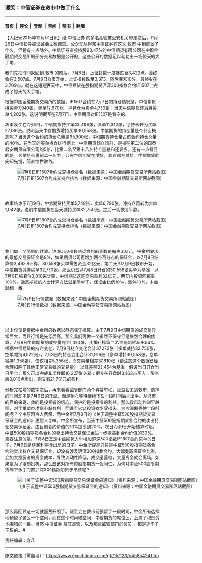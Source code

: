### 谭笑：中信证券在救市中做了什么

---

#### [首页](../../../..?n4585424) &nbsp;|&nbsp; [评论](../../../../../epoch-comment?n4585424) &nbsp;|&nbsp; [专题](../../../../../epoch-special?n4585424) &nbsp;|&nbsp; [禁闻](../../../../../epoch-news?n4585424) &nbsp;|&nbsp; [禁书](../../../../../books?n4585424) &nbsp;|&nbsp; [翻墙](https://github.com/gfw-breaker/nogfw/blob/master/README.md?n4585424)


<div class="post_content" id="artbody" itemprop="articleBody">
 <!-- article content begin -->
 <p>
  【大纪元2015年12月01日讯】继
  <ok href="https://www.epochtimes.com/gb/tag/%E4%B8%AD%E4%BF%A1%E8%AF%81%E5%88%B8.html">
   中信证券
  </ok>
  的多名高管被公安机关带走之后，11月26日中信证券被证监会立案调查。公众无从得知中信证券在这次
  <ok href="https://www.epochtimes.com/gb/tag/%E6%95%91%E5%B8%82.html">
   救市
  </ok>
  中到底做了什么，但是有一点除外。中信证券直接持股93.47%的中信期货有限公司在中国金融期货交易所的部分交易数据是公开的，这些公开的数据足以勾勒出一场惊天的大手笔。
 </p>
 <p>
  我们先把时间返回到
  <ok href="https://www.epochtimes.com/gb/tag/%E6%95%91%E5%B8%82.html">
   救市
  </ok>
  的前后。7月8日，上证指数一度暴跌至3,422点，最终收在3,507点。7月9日救市开始，上证指数跌至3,373，随后暴涨10%，最终收在3,709点。就在这短短两天中，中信期货在股指期货沪深300指数合约IF1507上完成了惊天的大手笔。
 </p>
 <p>
  根据中国金融期货交易所的数据，IF1507合约在7月7日的持仓情况是，中信期货持买单7,940张，卖单12,670张，净持仓为卖单4,730张；当天中信期货还减持买单4,202张。这说明截至在7月7日，中信期货对IF1507是看空的。
 </p>
 <p>
  故事发生在7月8日，中信期货持买单38,498张，卖单11,312张，净持仓转为买单27,186张。说明当天中信期货增持买单30,558张。中信期货的持仓量是个什么概念呢？当天这个合约的持仓总量是95,900张，中信期货持仓量占该合约持仓总量的40%。在当天的买单持仓排行榜上，中信期货鹤立鸡群，是排在第二位的国泰君安期货有限公司的5倍，比第二名至第十八名持仓量总和还要多。还有一点瞩目的是，买单持仓量前二十名中，只有中信期货在增持，其它都在减持。中信期货的先知先觉，简直惊世骇俗。
  <br/>
  <figure aria-describedby="caption-attachment-6536777" class="wp-caption aligncenter" id="attachment_6536777" style="width: 600px">
   <ok href=" https://i.epochtimes.com/assets/uploads/2015/12/1511302001561497-600x500.png" rel="noreferrer noopener" target="_blank">
    <img alt="7月8日IF1507合约成交持仓排名（数据来源：中国金融期货交易所网站截图）" class="size-large wp-image-6536777" src="https://i.epochtimes.com/assets/uploads/2015/12/1511302001561497-600x500.png" title="7月8日IF1507合约成交持仓排名（数据来源：中国金融期货交易所网站截图）"/>
   </ok>
   <br/><figcaption class="wp-caption-text" id="caption-attachment-6536777">
    7月8日IF1507合约成交持仓排名（数据来源：中国金融期货交易所网站截图）
   </figcaption><br/>
  </figure><br/>
 </p>
 <p>
  故事结束于7月9日，中信期货持买单5,748张，卖单6,790张，净持仓再转为卖单1,042张。说明中信期货在当天减持买单32,750张。之后一切恢复平静。
  <br/>
  <figure aria-describedby="caption-attachment-6536901" class="wp-caption aligncenter" id="attachment_6536901" style="width: 600px">
   <ok href=" https://i.epochtimes.com/assets/uploads/2015/12/1511302003141497-600x508.png" rel="noreferrer noopener" target="_blank">
    <img alt="7月9日IF1507合约成交持仓排名（数据来源：中国金融期货交易所网站截图）" class="size-large wp-image-6536901" src="https://i.epochtimes.com/assets/uploads/2015/12/1511302003141497-600x508.png" title="7月9日IF1507合约成交持仓排名（数据来源：中国金融期货交易所网站截图）"/>
   </ok>
   <br/><figcaption class="wp-caption-text" id="caption-attachment-6536901">
    7月9日IF1507合约成交持仓排名（数据来源：中国金融期货交易所网站截图）
   </figcaption><br/>
  </figure><br/>
 </p>
 <p>
  我们做一个简单的计算。沪深300指数期货合约的乘数是每点300元，中金所要求的最低交易保证金是8%，如果期货公司再增加两个百分点的保证金，以7月8日结算价3,463.8计算，30,558张买单需要资金32亿元。第二天即7月9日救市开始，中信期货减持买单32,750张。那么仍然以7月8日开仓的30,558张买单为基准，以7月9日结算价3,810来计算，中信期货这笔交易盈利32亿元，两天内投资回报率100%。熟悉期货的人士计算方法就更简单了，保证金比例10%，涨停10%，本金就翻一番。
  <br/>
  <figure aria-describedby="caption-attachment-6537168" class="wp-caption aligncenter" id="attachment_6537168" style="width: 600px">
   <ok href=" https://i.epochtimes.com/assets/uploads/2015/12/1511302004221497-600x432.png" rel="noreferrer noopener" target="_blank">
    <img alt="7月9日行情数据（数据来源：中国金融期货交易所网站截图）" class="size-large wp-image-6537168" src="https://i.epochtimes.com/assets/uploads/2015/12/1511302004221497-600x432.png" title="7月9日行情数据（数据来源：中国金融期货交易所网站截图）"/>
   </ok>
   <br/><figcaption class="wp-caption-text" id="caption-attachment-6537168">
    7月9日行情数据（数据来源：中国金融期货交易所网站截图）
   </figcaption><br/>
  </figure><br/>
 </p>
 <p>
  以上仅仅是根据中金所的数据以静态保守推算。由于7月9日中信期货的成交量异常巨大，而且行情是先低后高，那么我们再做一个虽然不保守但是依然合理的估算。7月9日中信期货的成交量是111,390张，比排行榜第二名海通期货超出54%。根据中信期货的持仓变化，7月9日持仓变化合计37,272张（多单减持32,750张，空单减持4,522张），7月8日的持仓变化合计31,916张（多单增持30,558张，空单减持1,358张），仅仅相差5,356张，而交易量相差37,810张（请注意这个数据已经合理扣除了其他正常交易者的交易量）。以其差额32,454为基准，假设当日开仓当日平仓，那么可以完成其半数即16,227张交易；假设在开盘时3,363点买入，涨停后3,810点卖出，则又有21.7亿元的盈利。
 </p>
 <p>
  分析完枯燥的数字之后，再来看看监管部门两个异常举动。证监会策划救市，选择的时间却不是7月9日的开盘，而是耐心等待继续下跌一段时间后才出手。从救市的目的来说，救的是投资者的信心，保护的是投资者的利益，那么救市动作越早越猛，对于重塑市场信心越有利，而且可以让投资者少受损失，为何偏偏等待一段时间呢？个中原因令人费解，而中金所7月8日的《关于调整中证500股指期货交易保证金的通知》更耐人寻味。中金所宣布，当天中证500股指期货各合约的卖出持仓交易保证金，由目前合约价值的10%提高到20%，次日7月9日开始结算时起，中证500股指期货各合约的卖出持仓交易保证金进一步提高到合约价值的30%。需要注意的是，7月8日正是中信期货大举增加沪深300指数IF1507合约买单的日子，7月9日是获暴利平仓出局的日子。中金所提高的只是中证500股指期货各合约的卖出持仓交易保证金，却没有涉及沪深300指数合约。大幅提高保证金比例，会加大投资者的资金成本，导致流动性降低，成交量萎缩，大量资金就会离场。如果是为了限制投机，那么应该对所有的股指期货一视同仁，为何对中证500股指期货痛下杀手而置沪深300指数期货于不顾呢？
  <br/>
  <figure aria-describedby="caption-attachment-6537273" class="wp-caption aligncenter" id="attachment_6537273" style="width: 600px">
   <ok href=" https://i.epochtimes.com/assets/uploads/2015/12/1511302010011497-600x392.png" rel="noreferrer noopener" target="_blank">
    <img alt="《关于调整中证500股指期货交易保证金的通知》（资料来源：中国金融期货交易所网站截图）" class="size-large wp-image-6537273" src="https://i.epochtimes.com/assets/uploads/2015/12/1511302010011497-600x392.png" title="《关于调整中证500股指期货交易保证金的通知》（资料来源：中国金融期货交易所网站截图）"/>
   </ok>
   <br/><figcaption class="wp-caption-text" id="caption-attachment-6537273">
    《关于调整中证500股指期货交易保证金的通知》（资料来源：中国金融期货交易所网站截图）
   </figcaption><br/>
  </figure><br/>
 </p>
 <p>
  那么再回顾这一切就豁然开朗了。证监会在救市前预留了一段时间，中金所有选择地预留了这么一个空间，而在这个时间和空间，中信期货的席位上，上演了权贵资本围猎的一幕。当然
  <ok href="https://www.epochtimes.com/gb/tag/%E4%B8%AD%E4%BF%A1%E8%AF%81%E5%88%B8.html">
   中信证券
  </ok>
  及其高管，以及那些监管部门的官员 ，都是逃不了干系的。#
 </p>
 <p>
  责任编辑：方凡
 </p>
 <!-- article content end -->
 <div id="below_article_ad">
 </div>
</div>


---

原文链接（需翻墙）：https://www.epochtimes.com/gb/15/12/1/n4585424.htm